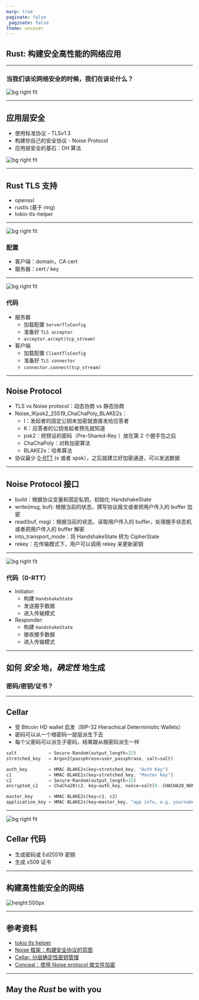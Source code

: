 ```yaml
---
marp: true
paginate: false
_paginate: false
theme: uncover
---
```



## Rust: 构建安全高性能的网络应用

---

### 当我们谈论网络安全的时候，我们在谈论什么？

![bg right fit](images/security.png)

---

## 应用层安全

- 使用标准协议 - TLSv1.3
- 构建你自己的安全协议 - Noise Protocol
- 应用层安全的基石：DH 算法

![bg right fit](images/ecdh.png)

---

## Rust TLS 支持

- openssl
- rustls (基于 ring)
- tokio-tls-helper

---

<!-- _backgroundColor: #1e1e1e -->
<!-- _color: #e1e1e1 -->

![bg right fit](images/tls_config.jpg)

### 配置

- 客户端：domain，CA cert
- 服务器：cert / key

---

<!-- _backgroundColor: #1e1e1e -->
<!-- _color: #e1e1e1 -->

![bg right fit](images/tls_code.jpg)

### 代码

- 服务器
  - 加载配置 `ServerTlsConfig`
  - 准备好 `TLS acceptor`
  - `acceptor.accept(tcp_stream)`
- 客户端
  - 加载配置 `ClientTlsConfig`
  - 准备好 `TLS connector`
  - `connector.connect(tcp_stream)`

---

## Noise Protocol

- TLS vs Noise protocol：动态协商 vs 静态协商
- Noise_IKpsk2_25519_ChaChaPoly_BLAKE2s：
  - I：发起者的固定公钥未加密就直接发给应答者
  - K：应答者的公钥发起者预先就知道
  - psk2：把预设的密码（Pre-Shared-Key ）放在第 2 个握手包之后
  - ChaChaPoly：对称加密算法
  - BLAKE2s：哈希算法
- 协议最少 [0-RTT](https://noiseexplorer.com/patterns/X/) (x 或者 xpsk），之后就建立好加密通道，可以发送数据

---

## Noise Protocol 接口

- build：根据协议变量和固定私钥，初始化 HandshakeState
- write(msg, buf): 根据当前的状态，撰写协议报文或者把用户传入的 buffer 加密
- read(buf, msg)：根据当前的状态，读取用户传入的 buffer，处理握手状态机或者把用户传入的 buffer 解密
- into_transport_mode：将 HandshakeState 转为 CipherState
- rekey：在传输模式下，用户可以调用 rekey 来更新密钥

---

<!-- _backgroundColor: #1e1e1e -->
<!-- _color: #e1e1e1 -->

![bg right fit](images/noise_code.jpg)

### 代码（0-RTT）

- Initiator:
  - 构建 `HandshakeState`
  - 发送握手数据
  - 进入传输模式
- Responder:
  - 构建 `HandshakeState`
  - 接收握手数据
  - 进入传输模式

---

## 如何 _安全_ 地，_确定性_ 地生成

### __密码/密钥/证书__？

---

## Cellar

- 受 Bitcoin HD wallet 启发（BIP-32 Hierachical Deterministic Wallets）
- 密码可以从一个根密码一层层派生下去
- 每个父密码可以派生子密码，结果跟从根密码派生一样

```rust
salt            = Secure-Random(output_length=32)
stretched_key   = Argon2(passphrase=user_passphrase, salt=salt)

auth_key        = HMAC-BLAKE2s(key=stretched_key, "Auth Key")
c1              = HMAC-BLAKE2s(key=stretched_key, "Master Key")
c2              = Secure-Random(output_length=32)
encrypted_c2    = ChaCha20(c2, key=auth_key, nonce=salt[0..CHACHA20_NONCE_LENGTH])

master_key      = HMAC-BLAKE2s(key=c1, c2)
application_key = HMAC-BLAKE2s(key=master_key, "app info, e.g. yourname@gmail.com")
```

---

<!-- _backgroundColor: #1e1e1e -->
<!-- _color: #e1e1e1 -->

![bg right fit](images/cellar_code.jpg)

## Cellar 代码

- 生成密码或 Ed25519 密钥
- 生成 x509 证书

---

## 构建高性能安全的网络

![height:500px](images/network1.png)

---

## 参考资料

- [tokio tls helper](https://github.com/tyrchen/tokio-tls-helper)
- [Noise 框架：构建安全协议的蓝图](https://zhuanlan.zhihu.com/p/96944134)
- [Cellar: 分层确定性密钥管理](https://github.com/tyrchen/cellar)
- [Conceal：使用 Noise protocol 做文件加密](https://github.com/tyrchen/conceal)

---

<!-- _backgroundColor: black -->
<!-- _color: lightgrey -->

## May the _Rust_ be with you
